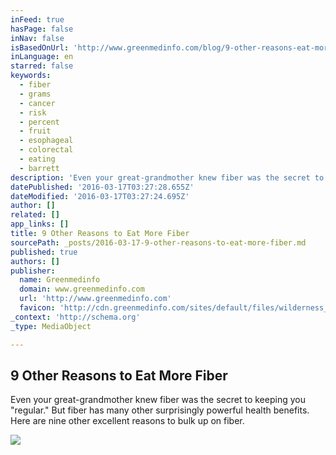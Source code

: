 ```yaml
---
inFeed: true
hasPage: false
inNav: false
isBasedOnUrl: 'http://www.greenmedinfo.com/blog/9-other-reasons-eat-more-fiber'
inLanguage: en
starred: false
keywords:
  - fiber
  - grams
  - cancer
  - risk
  - percent
  - fruit
  - esophageal
  - colorectal
  - eating
  - barrett
description: 'Even your great-grandmother knew fiber was the secret to keeping you "regular." But fiber has many other surprisingly powerful health benefits. Here are nine other excellent reasons to bulk up on fiber.'
datePublished: '2016-03-17T03:27:28.655Z'
dateModified: '2016-03-17T03:27:24.695Z'
author: []
related: []
app_links: []
title: 9 Other Reasons to Eat More Fiber
sourcePath: _posts/2016-03-17-9-other-reasons-to-eat-more-fiber.md
published: true
authors: []
publisher:
  name: Greenmedinfo
  domain: www.greenmedinfo.com
  url: 'http://www.greenmedinfo.com'
  favicon: 'http://cdn.greenmedinfo.com/sites/default/files/wilderness_favicon_1.ico'
_context: 'http://schema.org'
_type: MediaObject

---
```

<article style=""><h1>9 Other Reasons to Eat More Fiber</h1><p>Even your great-grandmother knew fiber was the secret to keeping you "regular." But fiber has many other surprisingly powerful health benefits. Here are nine other excellent reasons to bulk up on fiber.</p><img src="https://s3-us-west-2.amazonaws.com/the-grid-img/p/7d19dd66313a31bab782cfb5140d2a75e33962cc.jpg" /></article>